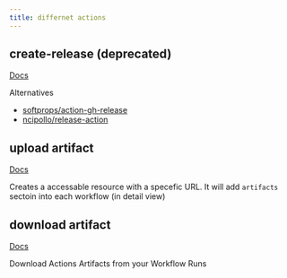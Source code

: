 ```yaml
---
title: differnet actions
---
```


## create-release (deprecated)

[Docs](https://github.com/actions/create-release)

Alternatives

- [softprops/action-gh-release](https://github.com/softprops/action-gh-release)
- [ncipollo/release-action](https://github.com/ncipollo/release-action)

## upload artifact

[Docs](https://github.com/actions/upload-artifact)

Creates a accessable resource with a specefic URL. It will add `artifacts` sectoin into each workflow (in detail view)

## download artifact

[Docs](https://github.com/actions/download-artifact)

Download Actions Artifacts from your Workflow Runs

